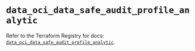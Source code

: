 # `data_oci_data_safe_audit_profile_analytic`

Refer to the Terraform Registry for docs: [`data_oci_data_safe_audit_profile_analytic`](https://registry.terraform.io/providers/hashicorp/oci/7.19.0/docs/data-sources/data_safe_audit_profile_analytic).
